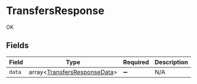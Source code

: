 # TransfersResponse

OK


## Fields

| Field                                                                        | Type                                                                         | Required                                                                     | Description                                                                  |
| ---------------------------------------------------------------------------- | ---------------------------------------------------------------------------- | ---------------------------------------------------------------------------- | ---------------------------------------------------------------------------- |
| `data`                                                                       | array<[TransfersResponseData](../../models/shared/TransfersResponseData.md)> | :heavy_minus_sign:                                                           | N/A                                                                          |